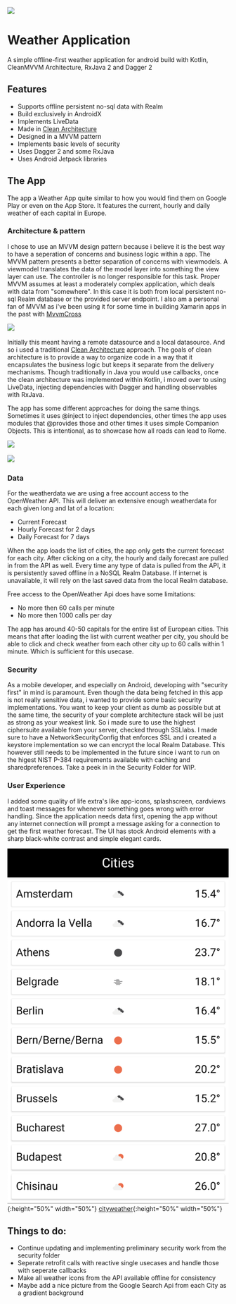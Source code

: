 ![](https://openweathermap.org/themes/openweathermap/assets/img/logo_white_cropped.png)
# Weather Application
A simple offline-first weather application for android build with Kotlin, CleanMVVM Architecture, RxJava 2 and Dagger 2

## Features

- Supports offline persistent no-sql data with Realm
- Build exclusively in AndroidX
- Implements LiveData
- Made in [Clean Architecture](https://blog.cleancoder.com/uncle-bob/2012/08/13/the-clean-architecture.html)
- Designed in a MVVM pattern
- Implements basic levels of security
- Uses Dagger 2 and some RxJava
- Uses Android Jetpack libraries

## The App
The app a Weather App quite similar to how you would find them on Google Play or even on the App Store. It features the current, hourly and daily weather of each capital in Europe. 

### Architecture & pattern
I chose to use an MVVM design pattern because i believe it is the best way to have a seperation of concerns and business logic within a app. The MVVM pattern presents a better separation of concerns with viewmodels. A viewmodel translates the data of the model layer into something the view layer can use. The controller is no longer responsible for this task. Proper MVVM assumes at least a moderately complex application, which deals with data from "somewhere". In this case it is both from local persistent no-sql Realm database or the provided server endpoint. I also am a personal fan of MVVM as i've been using it for some time in building Xamarin apps in the past with [MvvmCross](https://www.mvvmcross.com/)

![](https://josipsalkovic.com/wp-content/uploads/2019/12/mvvm_architecture.png)

Initially this meant having a remote datasource and a local datasource. And so i used a traditional [Clean Architecture](https://blog.cleancoder.com/uncle-bob/2012/08/13/the-clean-architecture.html) approach. The goals of clean architecture is to provide a way to organize code in a way that it encapsulates the business logic but keeps it separate from the delivery mechanisms. Though traditionally in Java you would use callbacks, once the clean architecture was implemented within Kotlin, i moved over to using LiveData, injecting dependencies with Dagger and handling observables with RxJava.

The app has some different approaches for doing the same things. Sometimes it uses @inject to inject dependencies, other times the app uses modules that @provides those and other times it uses simple Companion Objects. This is intentional, as to showcase how all roads can lead to Rome.

![](https://josipsalkovic.com/wp-content/uploads/2019/12/clean-mvvm-1536x413.png)

![](https://blog.cleancoder.com/uncle-bob/images/2012-08-13-the-clean-architecture/CleanArchitecture.jpg)

### Data
For the weatherdata we are using a free account access to the OpenWeather API. This will deliver an extensive enough weatherdata for each given long and lat of a location:
- Current Forecast
- Hourly Forecast for 2 days
- Daily Forecast for 7 days

When the app loads the list of cities, the app only gets the current forecast for each city. After clicking on a city, the hourly and daily forecast are pulled in from the API as well. Every time any type of data is pulled from the API, it is persistently saved offline in a NoSQL Realm Database. If internet is unavailable, it will rely on the last saved data from the local Realm database.

Free access to the OpenWeather Api does have some limitations:
- No more then 60 calls per minute
- No more then 1000 calls per day

The app has around 40-50 capitals for the entire list of European cities. This means that after loading the list with current weather per city, you should be able to click and check weather from each other city up to 60 calls within 1 minute. Which is sufficient for this usecase.

### Security
As a mobile developer, and especially on Android, developing with "security first" in mind is paramount. Even though the data being fetched in this app is not really sensitive data, i wanted to provide some basic security implementations. You want to keep your client as dumb as possible but at the same time, the security of your complete architecture stack will be just as strong as your weakest link. So i made sure to use the highest ciphersuite available from your server, checked through SSLlabs. I made sure to have a NetworkSecurityConfig that enforces SSL and i created a keystore implementation so we can encrypt the local Realm Database. This however still needs to be implemented in the future since i want to run on the higest NIST P-384 requirements available with caching and sharedpreferences. Take a peek in in the Security Folder for WIP.

### User Experience
I added some quality of life extra's like app-icons, splashscreen, cardviews and toast messages for whenever something goes wrong with error handling. Since the application needs data first, opening the app without any internet connection will prompt a message asking for a connection to get the first weather forecast. The UI has stock Android elements with a sharp black-white contrast and simple elegant cards.

![citylist](/assets/CityList.png "City List"){:height="50%" width="50%"} [cityweather](/assets/CityWeather.png "City Weather"){:height="50%" width="50%"}

## Things to do:
- Continue updating and implementing preliminary security work from the security folder
- Seperate retrofit calls with reactive single usecases and handle those with seperate callbacks
- Make all weather icons from the API available offline for consistency
- Maybe add a nice picture from the Google Search Api from each City as a gradient background
